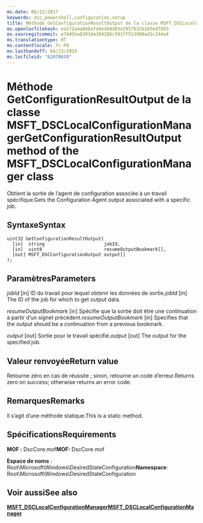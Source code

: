 ```yaml
---
ms.date: 06/12/2017
keywords: dsc,powershell,configuration,setup
title: Méthode GetConfigurationResultOutput de la classe MSFT_DSCLocalConfigurationManager
ms.openlocfilehash: ea572a4a66befd4e4b8d83e2957632b1b5ed7d93
ms.sourcegitcommit: e7445ba8203da304286c591ff513900ad1c244a4
ms.translationtype: HT
ms.contentlocale: fr-FR
ms.lasthandoff: 04/23/2019
ms.locfileid: "62078639"
---
```

# <a name="getconfigurationresultoutput-method-of-the-msftdsclocalconfigurationmanager-class"></a><span data-ttu-id="69b25-103">Méthode GetConfigurationResultOutput de la classe MSFT_DSCLocalConfigurationManager</span><span class="sxs-lookup"><span data-stu-id="69b25-103">GetConfigurationResultOutput method of the MSFT_DSCLocalConfigurationManager class</span></span>

<span data-ttu-id="69b25-104">Obtient la sortie de l’agent de configuration associée à un travail spécifique.</span><span class="sxs-lookup"><span data-stu-id="69b25-104">Gets the Configuration Agent output associated with a specific job.</span></span>

## <a name="syntax"></a><span data-ttu-id="69b25-105">Syntaxe</span><span class="sxs-lookup"><span data-stu-id="69b25-105">Syntax</span></span>

```mof
uint32 GetConfigurationResultOutput(
  [in]  string                      jobId,
  [in]  uint8                       resumeOutputBookmark[],
  [out] MSFT_DSCConfigurationOutput output[]
);
```

## <a name="parameters"></a><span data-ttu-id="69b25-106">Paramètres</span><span class="sxs-lookup"><span data-stu-id="69b25-106">Parameters</span></span>

<span data-ttu-id="69b25-107">*jobId* \[in\] ID du travail pour lequel obtenir les données de sortie.</span><span class="sxs-lookup"><span data-stu-id="69b25-107">*jobId* \[in\] The ID of the job for which to get output data.</span></span>

<span data-ttu-id="69b25-108">*resumeOutputBookmark* \[in\] Spécifie que la sortie doit être une continuation à partir d’un signet précédent.</span><span class="sxs-lookup"><span data-stu-id="69b25-108">*resumeOutputBookmark* \[in\] Specifies that the output should be a continuation from a previous bookmark.</span></span>

<span data-ttu-id="69b25-109">*output* \[out\] Sortie pour le travail spécifié.</span><span class="sxs-lookup"><span data-stu-id="69b25-109">*output* \[out\] The output for the specified job.</span></span>

## <a name="return-value"></a><span data-ttu-id="69b25-110">Valeur renvoyée</span><span class="sxs-lookup"><span data-stu-id="69b25-110">Return value</span></span>

<span data-ttu-id="69b25-111">Retourne zéro en cas de réussite ; sinon, retourne un code d’erreur.</span><span class="sxs-lookup"><span data-stu-id="69b25-111">Returns zero on success; otherwise returns an error code.</span></span>

## <a name="remarks"></a><span data-ttu-id="69b25-112">Remarques</span><span class="sxs-lookup"><span data-stu-id="69b25-112">Remarks</span></span>

<span data-ttu-id="69b25-113">Il s’agit d’une méthode statique.</span><span class="sxs-lookup"><span data-stu-id="69b25-113">This is a static method.</span></span>

## <a name="requirements"></a><span data-ttu-id="69b25-114">Spécifications</span><span class="sxs-lookup"><span data-stu-id="69b25-114">Requirements</span></span>

<span data-ttu-id="69b25-115">**MOF :** DscCore.mof</span><span class="sxs-lookup"><span data-stu-id="69b25-115">**MOF:** DscCore.mof</span></span>

<span data-ttu-id="69b25-116">**Espace de noms** : Root\Microsoft\Windows\DesiredStateConfiguration</span><span class="sxs-lookup"><span data-stu-id="69b25-116">**Namespace**: Root\Microsoft\Windows\DesiredStateConfiguration</span></span>

## <a name="see-also"></a><span data-ttu-id="69b25-117">Voir aussi</span><span class="sxs-lookup"><span data-stu-id="69b25-117">See also</span></span>

[<span data-ttu-id="69b25-118">**MSFT_DSCLocalConfigurationManager**</span><span class="sxs-lookup"><span data-stu-id="69b25-118">**MSFT_DSCLocalConfigurationManager**</span></span>](msft-dsclocalconfigurationmanager.md)